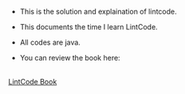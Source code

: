 - This is the solution and explaination of lintcode.
- This documents the time I learn LintCode.
- All codes are java.

- You can review the book here:
<br>
<a href="https://rwang23.gitbooks.io/lintcodebook/content/index.html">LintCode Book</a>
